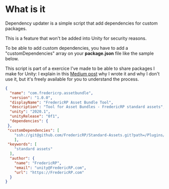 # What is it

Dependency updater is a simple script that add dependencies for custom packages.

This is a feature that won't be added into Unity for security reasons.

To be able to add custom dependencies, you have to add a "customDependencies" array on your **package.json** file like the sample below.

This script is part of a exercice I've made to be able to share packages I make for Unity: I explain in this [Medium post](https://medium.com/@FredericRP/your-assets-in-the-unity-package-manager-from-a-git-subfolder-1339880dd09f?sk=3615b1ac303ed3e7f4a4e26d918cb07e) why I wrote it and why I don't use it, but it's freely available for you to understand the process.

```json
{
  "name": "com.fredericrp.assetbundle",
  "version": "1.0.0",
  "displayName": "FredericRP Asset Bundle Tool",
  "description": "Tool for Asset Bundles - FredericRP standard assets",
  "unity": "2020.1",
  "unityRelease": "0f1",
  "dependencies": {
 },
 "customDependencies": [
	"ssh://git@github.com/FredericRP/Standard-Assets.git?path=/Plugins/Singleton"
	],
 "keywords": [
    "standard assets"
  ],
  "author": {
    "name": "FredericRP",
    "email": "unity@FredericRP.com",
    "url": "https://FredericRP.com"
  }
}
```
